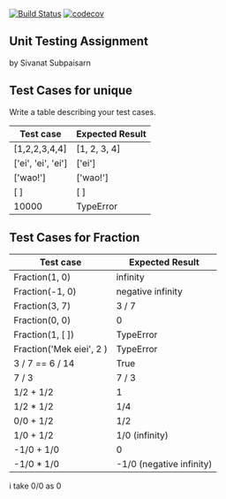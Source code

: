 [![Build Status](https://travis-ci.com/tiemfah/unittesting-tiemfah.svg?branch=master)](https://travis-ci.com/tiemfah/nittesting-tiemfah)
[![codecov](https://codecov.io/gh/tiemfah/unittesting-tiemfah/branch/master/graph/badge.svg)](https://codecov.io/gh/tiemfah/unittesting-tiemfah)
## Unit Testing Assignment

by Sivanat Subpaisarn


## Test Cases for unique

Write a table describing your test cases.

| Test case              |  Expected Result    |
|------------------------|---------------------|
| [1,2,2,3,4,4]          |  [1, 2, 3, 4]       |
| ['ei', 'ei', 'ei']     |  ['ei']             |
| ['wao!']               |  ['wao!']         |
| [ ]              | [ ]  |
| 10000   |  TypeError      |


## Test Cases for Fraction

| Test case              |  Expected Result    |
|------------------------|---------------------|
| Fraction(1, 0)                  |  infinity           |
| Fraction(-1, 0)                  |  negative infinity  |
| Fraction(3, 7)                 |  3 / 7              |
|Fraction(0, 0)| 0|
| Fraction(1, [ ]) | TypeError|
| Fraction('Mek eiei', 2 )         |TypeError |
| 3 / 7 == 6 / 14        |  True               |
| 7 / 3                  |  7 / 3              |
| 1/2 + 1/2              |  1                  |
| 1/2 * 1/2              |  1/4                |
|0/0 + 1/2| 1/2|
|1/0 + 1/2 | 1/0 (infinity)|
|-1/0 + 1/0|0|
|-1/0 * 1/0|-1/0 (negative infinity)|

i take 0/0 as 0